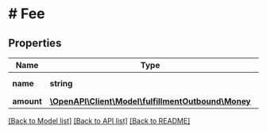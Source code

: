 # # Fee

## Properties

Name | Type | Description | Notes
------------ | ------------- | ------------- | -------------
**name** | **string** | The type of fee. |
**amount** | [**\OpenAPI\Client\Model\fulfillmentOutbound\Money**](Money.md) |  |

[[Back to Model list]](../../README.md#models) [[Back to API list]](../../README.md#endpoints) [[Back to README]](../../README.md)
